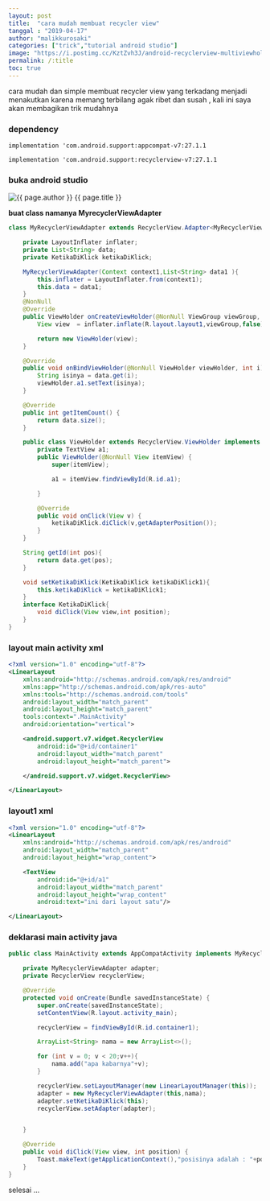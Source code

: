 ```yaml
---
layout: post
title:  "cara mudah membuat recycler view"
tanggal : "2019-04-17"
author: "malikkurosaki"
categories: ["trick","tutorial android studio"]
image: "https://i.postimg.cc/KztZvh3J/android-recyclerview-multiviewholders.jpg"
permalink: /:title
toc: true
---
```


cara mudah dan simple membuat recycler view yang terkadang menjadi menakutkan karena 
memang terbilang agak ribet dan susah , kali ini saya akan membagikan trik mudahnya 
<!-- more -->


### dependency

`implementation 'com.android.support:appcompat-v7:27.1.1`

`implementation 'com.android.support:recyclerview-v7:27.1.1`


### buka android studio 

![{{ page.author }} {{ page.title }}](https://i.postimg.cc/DznDbW0V/image.png)

__buat class namanya MyrecyclerViewAdapter__

``` java
class MyRecyclerViewAdapter extends RecyclerView.Adapter<MyRecyclerViewAdapter.ViewHolder> {

    private LayoutInflater inflater;
    private List<String> data;
    private KetikaDiKlick ketikaDiKlick;

    MyRecyclerViewAdapter(Context context1,List<String> data1 ){
        this.inflater = LayoutInflater.from(context1);
        this.data = data1;
    }
    @NonNull
    @Override
    public ViewHolder onCreateViewHolder(@NonNull ViewGroup viewGroup, int i) {
        View view  = inflater.inflate(R.layout.layout1,viewGroup,false);

        return new ViewHolder(view);
    }

    @Override
    public void onBindViewHolder(@NonNull ViewHolder viewHolder, int i) {
        String isinya = data.get(i);
        viewHolder.a1.setText(isinya);
    }

    @Override
    public int getItemCount() {
        return data.size();
    }

    public class ViewHolder extends RecyclerView.ViewHolder implements View.OnClickListener {
        private TextView a1;
        public ViewHolder(@NonNull View itemView) {
            super(itemView);

            a1 = itemView.findViewById(R.id.a1);

        }

        @Override
        public void onClick(View v) {
            ketikaDiKlick.diClick(v,getAdapterPosition());
        }
    }

    String getId(int pos){
        return data.get(pos);
    }

    void setKetikaDiKlick(KetikaDiKlick ketikaDiKlick1){
        this.ketikaDiKlick = ketikaDiKlick1;
    }
    interface KetikaDiKlick{
        void diClick(View view,int position);
    }
}

```

### layout main activity xml

``` xml
<?xml version="1.0" encoding="utf-8"?>
<LinearLayout
    xmlns:android="http://schemas.android.com/apk/res/android"
    xmlns:app="http://schemas.android.com/apk/res-auto"
    xmlns:tools="http://schemas.android.com/tools"
    android:layout_width="match_parent"
    android:layout_height="match_parent"
    tools:context=".MainActivity"
    android:orientation="vertical">

    <android.support.v7.widget.RecyclerView
        android:id="@+id/container1"
        android:layout_width="match_parent"
        android:layout_height="match_parent">

    </android.support.v7.widget.RecyclerView>

</LinearLayout>
```

### layout1 xml

``` xml
<?xml version="1.0" encoding="utf-8"?>
<LinearLayout
    xmlns:android="http://schemas.android.com/apk/res/android"
    android:layout_width="match_parent"
    android:layout_height="wrap_content">

    <TextView
        android:id="@+id/a1"
        android:layout_width="match_parent"
        android:layout_height="wrap_content"
        android:text="ini dari layout satu"/>

</LinearLayout>

```


### deklarasi main activity java

``` java
public class MainActivity extends AppCompatActivity implements MyRecyclerViewAdapter.KetikaDiKlick{

    private MyRecyclerViewAdapter adapter;
    private RecyclerView recyclerView;

    @Override
    protected void onCreate(Bundle savedInstanceState) {
        super.onCreate(savedInstanceState);
        setContentView(R.layout.activity_main);

        recyclerView = findViewById(R.id.container1);

        ArrayList<String> nama = new ArrayList<>();

        for (int v = 0; v < 20;v++){
            nama.add("apa kabarnya"+v);
        }

        recyclerView.setLayoutManager(new LinearLayoutManager(this));
        adapter = new MyRecyclerViewAdapter(this,nama);
        adapter.setKetikaDiKlick(this);
        recyclerView.setAdapter(adapter);


    }

    @Override
    public void diClick(View view, int position) {
        Toast.makeText(getApplicationContext(),"posisinya adalah : "+position,Toast.LENGTH_SHORT).show();
    }
}


```



selesai ... 


